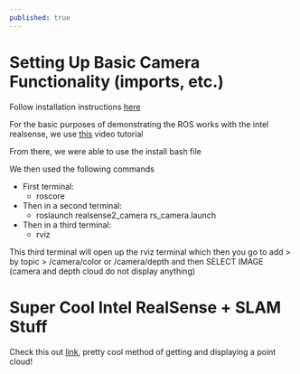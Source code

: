 ```yaml
---
published: true
---
```

# Setting Up Basic Camera Functionality (imports, etc.)

Follow installation instructions [here](https://github.com/IntelRealSense/realsense-ros#installation-instructions)

For the basic purposes of demonstrating the ROS works with the intel realsense, we use [this](https://www.youtube.com/watch?v=eSAsLAzYzm4) video tutorial

From there, we were able to use the install bash file

We then used the following commands

* First terminal:
    * roscore
* Then in a second terminal:
    * roslaunch realsense2_camera rs_camera.launch
* Then in a third terminal:
    * rviz

This third terminal will open up the rviz terminal which then you go to add > by topic > /camera/color or /camera/depth and then SELECT IMAGE (camera and depth cloud do not display anything)


# Super Cool Intel RealSense + SLAM Stuff
Check this out [link](https://github.com/IntelRealSense/realsense-ros/wiki/SLAM-with-D435i), pretty cool method of getting and displaying a point cloud!
